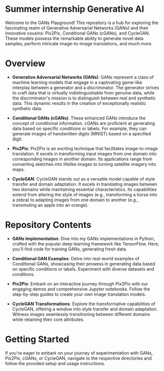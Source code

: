 # Summer internship Generative AI

Welcome to the GANs Playground! This repository is a hub for exploring the fascinating realm of Generative Adversarial Networks (GANs) and their innovative cousins: Pix2Pix, Conditional GANs (cGANs), and CycleGAN. These models possess the remarkable ability to generate novel data samples, perform intricate image-to-image translations, and much more.

# Overview

- **Generative Adversarial Networks (GANs)**: GANs represent a class of machine learning models that engage in a captivating game-like interplay between a generator and a discriminator. The generator strives to craft data that is virtually indistinguishable from genuine data, while the discriminator's mission is to distinguish between real and synthetic data. This dynamic results in the creation of exceptionally realistic synthetic data.

- **Conditional GANs (cGANs)**: These enhanced GANs introduce the concept of conditional information. cGANs are proficient at generating data based on specific conditions or labels. For example, they can generate images of handwritten digits (MNIST) based on a specified digit.

- **Pix2Pix**: Pix2Pix is an exciting technique that facilitates image-to-image translation. It excels in transforming input images from one domain into corresponding images in another domain. Its applications range from converting sketches into lifelike images to turning satellite imagery into maps.


- **CycleGAN**: CycleGAN stands out as a versatile model capable of style transfer and domain adaptation. It excels in translating images between two domains while maintaining essential characteristics. Its capabilities extend from altering the style of images (e.g., transforming a horse into a zebra) to adapting images from one domain to another (e.g., transmuting an apple into an orange).

# Repository Contents

- **GANs Implementation**: Dive into my GANs implementations in Python, crafted with the popular deep learning framework like TensorFlow. Here, you'll find code for training GANs, generating fresh data.

- **Conditional GAN Examples**: Delve into real-world examples of Conditional GANs, showcasing their prowess in generating data based on specific conditions or labels. Experiment with diverse datasets and conditions.

- **Pix2Pix**: Embark on an interactive journey through Pix2Pix with our engaging demos and comprehensive Jupyter notebooks. Follow the step-by-step guides to create your own image translation models.

- **CycleGAN Transformations**: Explore the transformative capabilities of CycleGAN, offering a window into style transfer and domain adaptation. Witness images seamlessly transitioning between different domains while retaining their core attributes.

# Getting Started

If you're eager to embark on your journey of experimentation with GANs, Pix2Pix, cGANs, or CycleGAN, navigate to the respective directories and follow the provided setup and usage instructions.